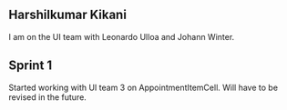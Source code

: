 ## Harshilkumar Kikani

I am on the UI team with Leonardo Ulloa and Johann Winter.

## Sprint 1

Started working with UI team 3 on AppointmentItemCell. Will have to be revised in the future.